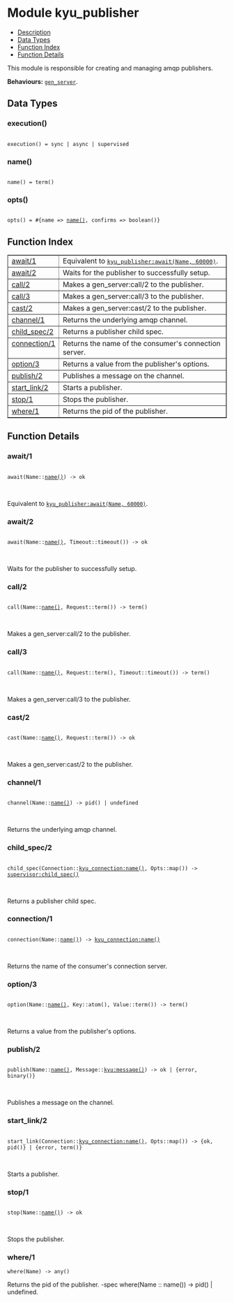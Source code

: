 

# Module kyu_publisher #
* [Description](#description)
* [Data Types](#types)
* [Function Index](#index)
* [Function Details](#functions)

This module is responsible for creating
and managing amqp publishers.

__Behaviours:__ [`gen_server`](gen_server.md).

<a name="types"></a>

## Data Types ##




### <a name="type-execution">execution()</a> ###


<pre><code>
execution() = sync | async | supervised
</code></pre>




### <a name="type-name">name()</a> ###


<pre><code>
name() = term()
</code></pre>




### <a name="type-opts">opts()</a> ###


<pre><code>
opts() = #{name =&gt; <a href="#type-name">name()</a>, confirms =&gt; boolean()}
</code></pre>

<a name="index"></a>

## Function Index ##


<table width="100%" border="1" cellspacing="0" cellpadding="2" summary="function index"><tr><td valign="top"><a href="#await-1">await/1</a></td><td>Equivalent to <a href="kyu_publisher.md#await-2"><tt>kyu_publisher:await(Name, 60000)</tt></a>.</td></tr><tr><td valign="top"><a href="#await-2">await/2</a></td><td>Waits for the publisher to successfully setup.</td></tr><tr><td valign="top"><a href="#call-2">call/2</a></td><td>Makes a gen_server:call/2 to the publisher.</td></tr><tr><td valign="top"><a href="#call-3">call/3</a></td><td>Makes a gen_server:call/3 to the publisher.</td></tr><tr><td valign="top"><a href="#cast-2">cast/2</a></td><td>Makes a gen_server:cast/2 to the publisher.</td></tr><tr><td valign="top"><a href="#channel-1">channel/1</a></td><td>Returns the underlying amqp channel.</td></tr><tr><td valign="top"><a href="#child_spec-2">child_spec/2</a></td><td>Returns a publisher child spec.</td></tr><tr><td valign="top"><a href="#connection-1">connection/1</a></td><td>Returns the name of the consumer's connection server.</td></tr><tr><td valign="top"><a href="#option-3">option/3</a></td><td>Returns a value from the publisher's options.</td></tr><tr><td valign="top"><a href="#publish-2">publish/2</a></td><td>Publishes a message on the channel.</td></tr><tr><td valign="top"><a href="#start_link-2">start_link/2</a></td><td>Starts a publisher.</td></tr><tr><td valign="top"><a href="#stop-1">stop/1</a></td><td>Stops the publisher.</td></tr><tr><td valign="top"><a href="#where-1">where/1</a></td><td>Returns the pid of the publisher.</td></tr></table>


<a name="functions"></a>

## Function Details ##

<a name="await-1"></a>

### await/1 ###

<pre><code>
await(Name::<a href="#type-name">name()</a>) -&gt; ok
</code></pre>
<br />

Equivalent to [`kyu_publisher:await(Name, 60000)`](kyu_publisher.md#await-2).

<a name="await-2"></a>

### await/2 ###

<pre><code>
await(Name::<a href="#type-name">name()</a>, Timeout::timeout()) -&gt; ok
</code></pre>
<br />

Waits for the publisher to successfully setup.

<a name="call-2"></a>

### call/2 ###

<pre><code>
call(Name::<a href="#type-name">name()</a>, Request::term()) -&gt; term()
</code></pre>
<br />

Makes a gen_server:call/2 to the publisher.

<a name="call-3"></a>

### call/3 ###

<pre><code>
call(Name::<a href="#type-name">name()</a>, Request::term(), Timeout::timeout()) -&gt; term()
</code></pre>
<br />

Makes a gen_server:call/3 to the publisher.

<a name="cast-2"></a>

### cast/2 ###

<pre><code>
cast(Name::<a href="#type-name">name()</a>, Request::term()) -&gt; ok
</code></pre>
<br />

Makes a gen_server:cast/2 to the publisher.

<a name="channel-1"></a>

### channel/1 ###

<pre><code>
channel(Name::<a href="#type-name">name()</a>) -&gt; pid() | undefined
</code></pre>
<br />

Returns the underlying amqp channel.

<a name="child_spec-2"></a>

### child_spec/2 ###

<pre><code>
child_spec(Connection::<a href="kyu_connection.md#type-name">kyu_connection:name()</a>, Opts::map()) -&gt; <a href="supervisor.md#type-child_spec">supervisor:child_spec()</a>
</code></pre>
<br />

Returns a publisher child spec.

<a name="connection-1"></a>

### connection/1 ###

<pre><code>
connection(Name::<a href="#type-name">name()</a>) -&gt; <a href="kyu_connection.md#type-name">kyu_connection:name()</a>
</code></pre>
<br />

Returns the name of the consumer's connection server.

<a name="option-3"></a>

### option/3 ###

<pre><code>
option(Name::<a href="#type-name">name()</a>, Key::atom(), Value::term()) -&gt; term()
</code></pre>
<br />

Returns a value from the publisher's options.

<a name="publish-2"></a>

### publish/2 ###

<pre><code>
publish(Name::<a href="#type-name">name()</a>, Message::<a href="kyu.md#type-message">kyu:message()</a>) -&gt; ok | {error, binary()}
</code></pre>
<br />

Publishes a message on the channel.

<a name="start_link-2"></a>

### start_link/2 ###

<pre><code>
start_link(Connection::<a href="kyu_connection.md#type-name">kyu_connection:name()</a>, Opts::map()) -&gt; {ok, pid()} | {error, term()}
</code></pre>
<br />

Starts a publisher.

<a name="stop-1"></a>

### stop/1 ###

<pre><code>
stop(Name::<a href="#type-name">name()</a>) -&gt; ok
</code></pre>
<br />

Stops the publisher.

<a name="where-1"></a>

### where/1 ###

`where(Name) -> any()`

Returns the pid of the publisher.
-spec where(Name :: name()) -> pid() | undefined.

